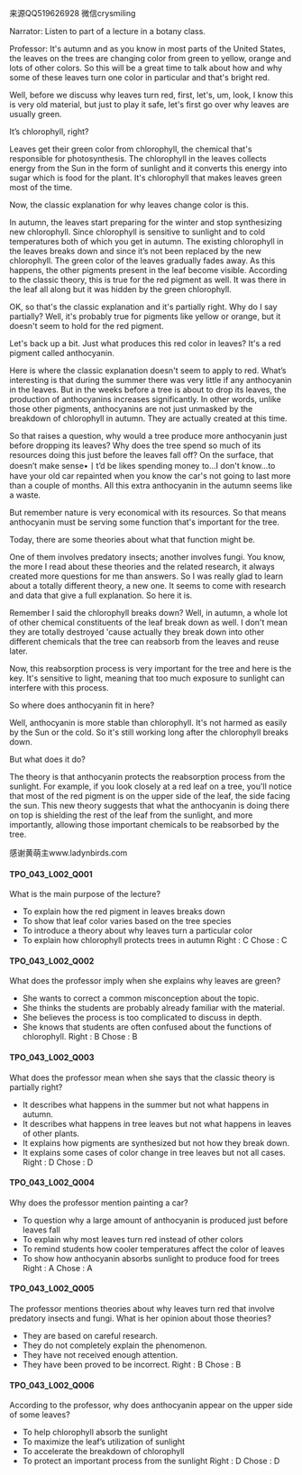 来源QQ519626928 微信crysmiling

Narrator:
Listen to part of a lecture in a botany class.

Professor:
It's autumn and as you know in most parts of the United States, the leaves on the trees are changing color from green to yellow, orange and lots of other colors. So this will be a great time to talk about how and why some of these leaves turn one color in particular and that's bright red.

Well, before we discuss why leaves turn red, first, let's, um, look, I know this is very old material, but just to play it safe, let's first go over why leaves are usually green. 

It’s chlorophyll, right?

Leaves get their green color from chlorophyll, the chemical that's responsible for photosynthesis. The chlorophyll in the leaves collects energy from the Sun in the form of sunlight and it converts this energy into sugar which is food for the plant. It's chlorophyll that makes leaves green most of the time.

Now, the classic explanation for why leaves change color is this.

In autumn, the leaves start preparing for the winter and stop synthesizing new chlorophyll. Since chlorophyll is sensitive to sunlight and to cold temperatures both of which you get in autumn. The existing chlorophyll in the leaves breaks down and since it’s not been replaced by the new chlorophyll. The green color of the leaves gradually fades away. As this happens, the other pigments present in the leaf become visible. According to the classic theory, this is true for the red pigment as well. It was there in the leaf all along but it was hidden by the green chlorophyll.

OK, so that's the classic explanation and it's partially right.
Why do I say partially?
Well, it's probably true for pigments like yellow or orange, but it doesn't seem to hold for the red pigment.

Let's back up a bit. Just what produces this red color in leaves? It's a red pigment called anthocyanin.

Here is where the classic explanation doesn't seem to apply to red. What’s interesting is that during the summer there was very little if any anthocyanin in the leaves. But in the weeks before a tree is about to drop its leaves, the production of anthocyanins increases significantly. In other words, unlike those other pigments, anthocyanins are not just unmasked by the breakdown of chlorophyll in autumn. They are actually created at this time.

So that raises a question, why would a tree produce more anthocyanin just before dropping its leaves? Why does the tree spend so much of its resources doing this just before the leaves fall off? 
On the surface, that doesn’t make sense•丨t’d be likes spending money to...I don't know...to have your old car repainted when you know the car's not going to last more than a couple of months. All this extra anthocyanin in the autumn seems like a waste.

But remember nature is very economical with its resources. So that means anthocyanin must be serving some function that's important for the tree.

Today, there are some theories about what that function might be.

One of them involves predatory insects; another involves fungi. You know, the more I read about these theories and the related research, it always created more questions for me than answers. So I was really glad to learn about a totally different theory, a new one. It seems to come with research and data that give a full explanation. So here it is.

Remember I said the chlorophyll breaks down? Well, in autumn, a whole lot of other chemical constituents of the leaf break down as well. I don't mean they are totally destroyed 'cause actually they break down into other different chemicals that the tree can reabsorb from the leaves and reuse later.

Now, this reabsorption process is very important for the tree and here is the key. It's sensitive to light, meaning that too much exposure to sunlight can interfere with this process.

So where does anthocyanin fit in here?

Well, anthocyanin is more stable than chlorophyll. It's not harmed as easily by the Sun or the cold. So it's still working long after the chlorophyll breaks down.

But what does it do?

The theory is that anthocyanin protects the reabsorption process from the sunlight. For example, if you look closely at a red leaf on a tree, you'll notice that most of the red pigment is on the upper side of the leaf, the side facing the sun. This new theory suggests that what the anthocyanin is doing there on top is shielding the rest of the leaf from the sunlight, and more importantly, allowing those important chemicals to be reabsorbed by the tree.

感谢黄萌主www.ladynbirds.com

#### TPO_043_L002_Q001
What is the main purpose of the lecture?
- To explain how the red pigment in leaves breaks down
- To show that leaf color varies based on the tree species
- To introduce a theory about why leaves turn a particular color
- To explain how chlorophyll protects trees in autumn
Right : C	Chose : C


#### TPO_043_L002_Q002
What does the professor imply when she explains why leaves are green?
- She wants to correct a common misconception about the topic.
- She thinks the students are probably already familiar with the material.
- She believes the process is too complicated to discuss in depth.
- She knows that students are often confused about the functions of chlorophyll.
Right : B	Chose : B


#### TPO_043_L002_Q003
What does the professor mean when she says that the classic theory is partially right?
- It describes what happens in the summer but not what happens in autumn.
- It describes what happens in tree leaves but not what happens in leaves of other plants.
- It explains how pigments are synthesized but not how they break down.
- It explains some cases of color change in tree leaves but not all cases.
Right : D	Chose : D


#### TPO_043_L002_Q004
Why does the professor mention painting a car?
- To question why a large amount of anthocyanin is produced just before leaves fall
- To explain why most leaves turn red instead of other colors
- To remind students how cooler temperatures affect the color of leaves
- To show how anthocyanin absorbs sunlight to produce food for trees
Right : A	Chose : A


#### TPO_043_L002_Q005
The professor mentions theories about why leaves turn red that involve predatory insects and fungi. What is her opinion about those theories?
- They are based on careful research.
- They do not completely explain the phenomenon.
- They have not received enough attention.
- They have been proved to be incorrect.
Right : B	Chose : B


#### TPO_043_L002_Q006
According to the professor, why does anthocyanin appear on the upper side of some leaves?
- To help chlorophyll absorb the sunlight
- To maximize the leaf’s utilization of sunlight
- To accelerate the breakdown of chlorophyll
- To protect an important process from the sunlight
Right : D	Chose : D
